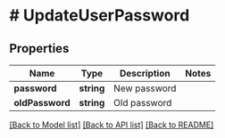 # # UpdateUserPassword

## Properties

Name | Type | Description | Notes
------------ | ------------- | ------------- | -------------
**password** | **string** | New password |
**oldPassword** | **string** | Old password |

[[Back to Model list]](../../README.md#models) [[Back to API list]](../../README.md#endpoints) [[Back to README]](../../README.md)
